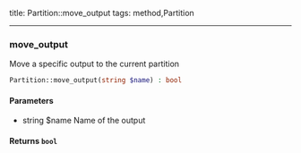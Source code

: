 title: Partition::move_output
tags: method,Partition

---

<div class="method">
<h3 class="method-name">move_output</h3>
<p>Move a specific output to the current partition</p>

```php
Partition::move_output(string $name) : bool
```

#### Parameters

*  string $name Name of the output


#### Returns `bool`




</div>